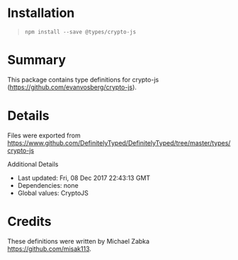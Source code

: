 # Installation
> `npm install --save @types/crypto-js`

# Summary
This package contains type definitions for crypto-js (https://github.com/evanvosberg/crypto-js).

# Details
Files were exported from https://www.github.com/DefinitelyTyped/DefinitelyTyped/tree/master/types/crypto-js

Additional Details
 * Last updated: Fri, 08 Dec 2017 22:43:13 GMT
 * Dependencies: none
 * Global values: CryptoJS

# Credits
These definitions were written by Michael Zabka <https://github.com/misak113>.
